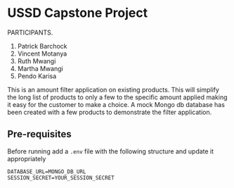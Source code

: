 # USSD Capstone Project
PARTICIPANTS.
1. Patrick Barchock
2. Vincent Motanya
3. Ruth Mwangi
4. Martha Mwangi
5. Pendo Karisa


This is an amount filter application on existing products.
This will simplify the long list of products to only a few to the specific amount applied making it easy for the customer to make a choice.
A mock Mongo db database has been created with a few products to demonstrate the filter application.

## Pre-requisites
Before running add a `.env` file with the following structure and update it appropriately
```
DATABASE_URL=MONGO_DB_URL
SESSION_SECRET=YOUR_SESSION_SECRET
```


